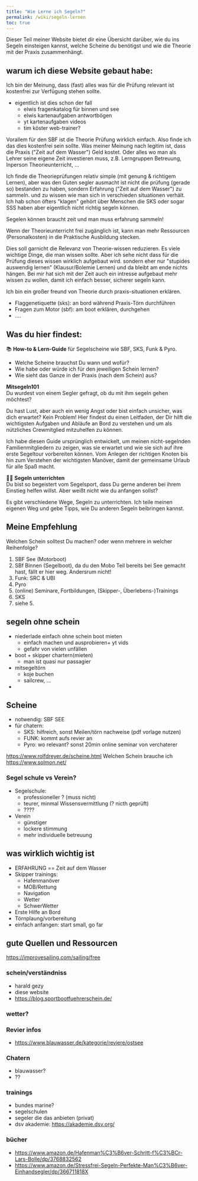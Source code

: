 ```yaml
---
title: "Wie Lerne ich Segeln?"
permalink: /wiki/segeln-lernen
toc: true
---
```


Dieser Teil meiner Website bietet dir eine Übersicht darüber, wie du ins Segeln einsteigen kannst, welche Scheine du benötigst und wie die Theorie mit der Praxis zusammenhängt.

## warum ich diese Website gebaut habe:
Ich bin der Meinung, dass (fast) alles was für die Prüfung relevant ist kostenfrei zur Verfügung stehen sollte.
- eigentlich ist dies schon der fall
  - elwis fragenkatalog für binnen und see
  - elwis kartenaufgaben antwortbögen
  - yt kartenaufgaben videos
  - tim köster web-trainer?

Vorallem für den SBF ist die Theorie Prüfung wirklich einfach. Also finde ich das dies kostenfrei sein sollte.
Was meiner Meinung nach legitim ist, dass die Praxis ("Zeit auf dem Wasser") Geld kostet. 
Oder alles wo man als Lehrer seine eigene Zeit investieren muss, z.B. Lerngruppen Betreuung, Inperson Theorieunterricht, ... 

Ich finde die Theorieprüfungen relativ simple (mit genung & richtigem Lernen), aber was den Guten segler ausmacht ist nicht die prüfung (gerade so) bestanden zu haben, sondern Erfahrung ("Zeit auf dem Wasser") zu sammeln. und zu wissen wie man sich in verschieden situationen verhält. Ich hab schon öfters "klagen" gehört über Menschen die SKS oder sogar SSS haben aber eigentlich nicht richtig segeln können.

Segelen können braucht zeit und man muss erfahrung sammeln!

Wenn der Theorieunterricht frei zugänglich ist, kann man mehr Ressourcen (Personalkosten) in die Praktische Ausbildung stecken.

Dies soll garnicht die Relevanz von Theorie-wissen reduzieren. Es viele wichtige Dinge, die man wissen sollte. Aber ich sehe nicht dass für die Prüfung dieses wissen wirklich aufgebaut wird. sondern eher nur "stupides auswendig lernen" (Klausur/Bolemie Lernen) und da bleibt am ende nichts hängen.
Bei mir hat sich mit der Zeit auch ein intresse aufgebaut mehr wissen zu wollen, damit ich einfach besser, sicherer segeln kann. 

Ich bin ein großer freund von Theorie durch praxis-situationen erklären.
- Flaggenetiquette (sks): an bord während Praxis-Törn durchführen
- Fragen zum Motor (sbf): am boot erklären, durchgehen
- ....

## Was du hier findest:
📚 **How-to & Lern-Guide**  für Segelscheine wie SBF, SKS, Funk & Pyro.
  - Welche Scheine brauchst Du wann und wofür?
  - Wie habe oder würde ich für den jeweiligen Schein lernen?
  - Wie sieht das Ganze in der Praxis (nach dem Schein) aus?

**Mitsegeln101** <br>
Du wurdest von einem Segler gefragt, ob du mit ihm segeln gehen möchtest? 

Du hast Lust, aber auch ein wenig Angst oder bist einfach unsicher, was dich erwartet? 
Kein Problem! Hier findest du einen Leitfaden, der Dir hilft die wichtigsten Aufgaben und Abläufe an Bord zu verstehen und um als nützliches Crewmitglied mitzuhelfen zu können.

Ich habe diesen Guide ursprünglich entwickelt, um meinen nicht-segelnden Familienmitgliedern zu zeigen, was sie erwartet und wie sie sich auf ihre erste Segeltour vorbereiten können. Vom Anlegen der richtigen Knoten bis hin zum Verstehen der wichtigsten Manöver, damit der gemeinsame Urlaub für alle Spaß macht.


👨‍🏫 **Segeln unterrichten** <br>
Du bist so begeistert vom Segelsport, dass Du gerne anderen bei ihrem Einstieg helfen willst. Aber weißt nicht wie du anfangen sollst?

Es gibt verschiedene Wege, Segeln zu unterrichten. Ich teile meinen eigenen Weg und gebe Tipps, wie Du anderen Segeln beibringen kannst.

## Meine Empfehlung
Welchen Schein solltest Du machen? oder wenn mehrere in welcher Reihenfolge?
1. SBF See (Motorboot)
2. SBf Binnen (Segelboot), da du den Mobo Teil bereits bei See gemacht hast, fällt er hier weg. Andersrum nicht!
3. Funk: SRC & UBI
4. Pyro
5. (online) Seminare, Fortbildungen, (Skipper-, Überlebens-)Trainings
6. SKS
7. siehe 5.


## segeln ohne schein
- niederlade einfach ohne schein boot mieten
  - einfach machen und ausprobieren+ yt vids
  - gefahr von vielen unfällen
- boot + skipper chartern(mieten)
  - man ist quasi nur passagier 
- mitsegeltörn 
  - koje buchen
  - sailcrew, ...
- 

## Scheine
- notwendig: SBF SEE
- für chatern:
    - SKS: hilfreich, sonst Meilen/törn nachweise (pdf vorlage nutzen)
    - FUNK: kommt aufs revier an
    - Pyro: wo relevant? sonst 20min online seminar von verchaterer

https://www.rolfdreyer.de/scheine.html Welchen Schein brauche ich
https://www.solmon.net/

### Segel schule vs Verein?
- Segelschule: 
  - professioneller ? (muss nicht)
  - teurer, minmal Wissensvermittlung (? nicth geprüft)
  - ????
- Verein
  - günstiger
  - lockere stimmung
  - mehr individuelle betreuung

## was wirklich wichtig ist
- ERFAHRUNG == Zeit auf dem Wasser
- Skipper trainings:
    - Hafenmanöver
    - MOB/Rettung
    - Navigation
    - Wetter
    - SchwerWetter
- Erste Hilfe an Bord
- Törnplaung/vorbereitung
- einfach anfangen: start small, go far

## gute Quellen und Ressourcen
https://improvesailing.com/sailing/free
### schein/verständniss
- harald gezy
- diese website
- https://blog.sportbootfuehrerschein.de/

### wetter?
### Revier infos
- https://www.blauwasser.de/kategorie/reviere/ostsee
### Chatern
- blauwasser?
- ??
### trainings
- bundes marine?
- segelschulen
- segeler die das anbieten (privat)
- dsv akademie: https://akademie.dsv.org/

### bücher
- https://www.amazon.de/Hafenman%C3%B6ver-Schritt-f%C3%BCr-Lars-Bolle/dp/3768832562
- https://www.amazon.de/Stressfrei-Segeln-Perfekte-Man%C3%B6ver-Einhandsegler/dp/366711818X